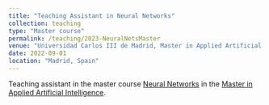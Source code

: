 ```yaml
---
title: "Teaching Assistant in Neural Networks"
collection: teaching
type: "Master course"
permalink: /teaching/2023-NeuralNetsMaster
venue: "Universidad Carlos III de Madrid, Master in Applied Artificial Intelligence"
date: 2022-09-01
location: "Madrid, Spain"
---
```


Teaching assistant in the master course [Neural Networks](https://aplicaciones.uc3m.es/cpa/generaFicha?est=378&asig=19203&idioma=2) in the [Master in Applied Artificial Intelligence](https://www.uc3m.es/master/applied-artificial-intelligence#curriculum).
